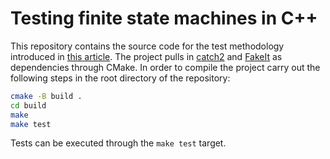 # Testing finite state machines in C++

This repository contains the source code for the test methodology introduced in [this article](https://dev.to/twendt97/testing-finite-state-machines-in-c-44aa). The project pulls in [catch2](https://github.com/catchorg/Catch2) and [FakeIt](https://github.com/eranpeer/FakeIt) as dependencies through CMake. In order to compile the project carry out the following steps in the root directory of the repository:

```bash
cmake -B build .
cd build
make
make test
```

Tests can be executed through the ``make test`` target.